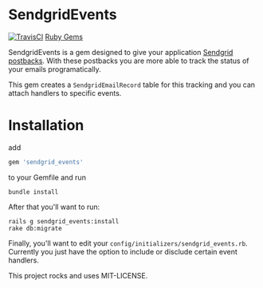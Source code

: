 # SendgridEvents

[![TravisCI](https://secure.travis-ci.org/jphenow/sendgrid_events.png "TravisCI")](http://travis-ci.org/jphenow/sendgrid_events "Travis-CI SendgridEvents")
[Ruby Gems](https://rubygems.org/gems/sendgrid_events)

SendgridEvents is a gem designed to give your application [Sendgrid postbacks](http://docs.sendgrid.com/documentation/api/event-api/).
With these postbacks you are more able to track the status of your emails programatically.

This gem creates a `SendgridEmailRecord` table for this tracking and you can attach handlers to specific
events.

# Installation

add

```ruby
gem 'sendgrid_events'
```

to your Gemfile and run

```
bundle install
```

After that you'll want to run:

```
rails g sendgrid_events:install
rake db:migrate
```

Finally, you'll want to edit your `config/initializers/sendgrid_events.rb`. Currently
you just have the option to include or disclude certain event handlers.

This project rocks and uses MIT-LICENSE.

